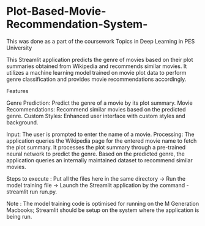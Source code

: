 # Plot-Based-Movie-Recommendation-System-
This was done as a part of the coursework Topics in Deep Learning in PES University 

This Streamlit application predicts the genre of movies based on their plot summaries obtained from Wikipedia and recommends similar movies. It utilizes a machine learning model trained on movie plot data to perform genre classification and provides movie recommendations accordingly.

Features

Genre Prediction: Predict the genre of a movie by its plot summary.
Movie Recommendations: Recommend similar movies based on the predicted genre.
Custom Styles: Enhanced user interface with custom styles and background.


Input: The user is prompted to enter the name of a movie.
Processing:
    The application queries the Wikipedia page for the entered movie name to fetch the plot summary.
    It processes the plot summary through a pre-trained neural network to predict the genre.
    Based on the predicted genre, the application queries an internally maintained dataset to recommend similar movies.

Steps to execute :
Put all the files here in the same directory -> Run the model training file -> Launch the Streamlit application by the command - streamlit run run.py. 

Note : 
    The model training code is optimised for running on the M Generation Macbooks;
    Streamlit should be setup on the system where the application is being run. 
